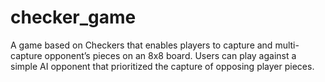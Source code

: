 # checker_game
A game based on Checkers that enables players to capture and multi-capture opponent’s pieces on an 8x8 board. Users can play against a simple AI opponent that prioritized the capture of opposing player pieces.</br>

